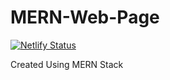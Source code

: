 # MERN-Web-Page
[![Netlify Status](https://api.netlify.com/api/v1/badges/9ec95e11-9b32-4012-886c-d732e074ece5/deploy-status)](https://arturotrujilloq.netlify.app/)

Created Using MERN Stack

